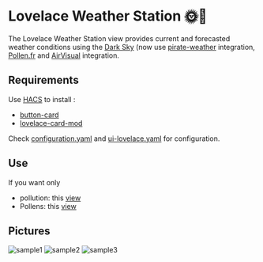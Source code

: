 # Lovelace Weather Station 🌞🌛

The Lovelace Weather Station view provides current and forecasted weather conditions using the [Dark Sky](https://www.home-assistant.io/integrations/darksky/) (now use [pirate-weather](https://github.com/alexander0042/pirate-weather-ha) integration, [Pollen.fr](http://pollen.fr) and [AirVisual](https://www.home-assistant.io/integrations/airvisual/) integration.

## Requirements

Use [HACS](https://github.com/hacs/integration) to install :
- [button-card](https://github.com/custom-cards/button-card)
- [lovelace-card-mod](https://github.com/thomasloven/lovelace-card-mod)

Check [configuration.yaml](https://github.com/Bastiencc/weather-station-dark-sky/blob/master/configuration.yaml) and [ui-lovelace.yaml](https://github.com/Bastiencc/weather-station-dark-sky/blob/master/ui-lovelace.yaml) for configuration.

## Use

If you want only 
- pollution: this [view](https://github.com/Bastiencc/weather-station-dark-sky/blob/master/lovelace/views/pollution_only.yaml)
- Pollens: this [view](https://github.com/Bastiencc/weather-station-dark-sky/blob/master/lovelace/views/pollen_only.yaml)
      
## Pictures

![sample1](https://i.ibb.co/Vt513KK/1.jpg)
![sample2](https://i.ibb.co/RHKhkRD/2.jpg)
![sample3](https://i.ibb.co/P60LT7Z/2020-04-11-15-08-08.jpg)
